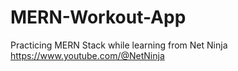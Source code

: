 # MERN-Workout-App
Practicing MERN Stack while learning from Net Ninja https://www.youtube.com/@NetNinja
